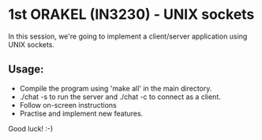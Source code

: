 # 1st ORAKEL (IN3230) - UNIX sockets

In this session, we're going to implement a client/server application
using UNIX sockets.


## Usage:

- Compile the program using 'make all' in the main directory.
- ./chat -s to run the server  and ./chat -c to connect as a
  client.
- Follow on-screen instructions
- Practise and implement new features.

Good luck! :-)
